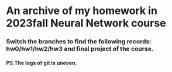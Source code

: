 # An archive of my homework in 2023fall Neural Network course
### Switch the branches to find the following records: hw0/hw1/hw2/hw3 and final project of the course.
#### PS.The logs of git is uneven.
